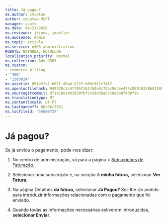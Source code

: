 ```yaml
---
title: Já pagou?
ms.author: cmcatee
author: cmcatee-MSFT
manager: scotv
ms.date: 04/21/2020
ms.reviewer: jkinma, jmueller
ms.audience: Admin
ms.topic: article
ms.service: o365-administration
ROBOTS: NOINDEX, NOFOLLOW
localization_priority: Normal
ms.collection: Adm_O365
ms.custom:
- commerce_billing
- "466"
- "1500024"
ms.assetid: 091e3fa1-b67f-40a4-b72f-b69c9f2c741f
ms.openlocfilehash: 949320c2c4f7057161760a0c7bbc8ebee4f5c88918358642186d1b30b8478ebb
ms.sourcegitcommit: d71b18e1403859fbfc45ddd9a57c8ab68f4d9f96
ms.translationtype: MT
ms.contentlocale: pt-PT
ms.lasthandoff: 08/06/2021
ms.locfileid: "54500737"
---
```

# <a name="already-paid"></a>Já pagou?

Se já enviou o pagamento, pode-nos dizer:
  
1. No centro de administração, vá  para a página \> [Subscrições de Faturação.](https://go.microsoft.com/fwlink/p/?linkid=842054)

2. Selecionar uma subscrição e, na secção A **minha fatura,** selecionar **Ver Fatura.**

3. Na página Detalhes **da fatura,** selecionar **Já Pagou?** Ser-lhe-ão pedido para introduzir informações relacionadas com o pagamento que foi enviado.

4. Quando todas as informações necessárias estiverem introduzidas, **selecionar Enviar**.